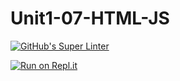 # Unit1-07-HTML-JS
[![GitHub's Super Linter](https://github.com/ICD2O-Digital-Tech-JackT/Unit1-07-HTML-JS/workflows/GitHub's%20Super%20Linter/badge.svg)](https://github.com/ICD2O-Digital-Tech-JackT/Unit1-07-HTML-JS/actions)


[![Run on Repl.it](https://repl.it/badge/github/ICD2O-Digital-Tech-JackT/Unit1-07-HTML-JS)](https://repl.it/github/ICD2O-Digital-Tech-JackT/Unit1-07-HTML-JS)
